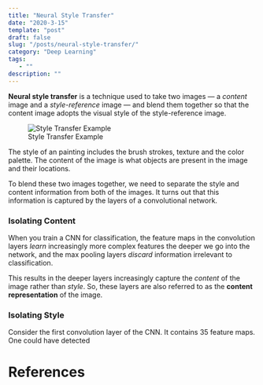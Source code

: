 ```yaml
---
title: "Neural Style Transfer"
date: "2020-3-15"
template: "post"
draft: false
slug: "/posts/neural-style-transfer/"
category: "Deep Learning"
tags:
   - ""
description: ""
---
```


**Neural style transfer** is a technique used to take two images — a *content* image and a *style-reference* image — and blend them together so that the content image adopts the visual style of the style-reference image.

<figure style="width: 1000px">
	<img src="/media/vision/style transfer/style-transfer-example.png" alt="Style Transfer Example">
	<figcaption>Style Transfer Example</figcaption>
</figure>

The style of an painting includes the brush strokes, texture and the color palette. The content of the image is what objects are present in the image and their locations.

To blend these two images together, we need to separate the style and content information from both of the images. It turns out that this information is captured by the layers of a convolutional network.

### Isolating Content

When you train a CNN for classification, the feature maps in the convolution layers *learn* increasingly more complex features the deeper we go into the network, and the max pooling layers *discard* information irrelevant to classification.

This results in the deeper layers increasingly capture the *content* of the image rather than *style*. So, these layers are also referred to as the **content representation** of the image.

### Isolating Style

Consider the first convolution layer of the CNN. It contains $35$ feature maps. One could have detected


# References


